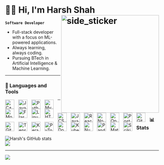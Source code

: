 # 🧑‍💻 Hi, I'm Harsh Shah <img align="right" width="320" alt="side_sticker" src="https://user-images.githubusercontent.com/74038190/212749447-bfb7e725-6987-49d9-ae85-2015e3e7cc41.gif">



**`Software Developer`**

- Full-stack developer with a focus on ML-powered applications. 
- Always learning, always coding.
- Pursuing BTech in Artificial Intelligence & Machine Learning.

---

### 🧰 Languages and Tools

<img align="left" alt="C++" width="30px" style="padding-right:10px;" src="https://cdn.jsdelivr.net/gh/devicons/devicon@latest/icons/cplusplus/cplusplus-original.svg" />
<img align="left" alt="Java" width="30px" style="padding-right:10px;" src="https://cdn.jsdelivr.net/gh/devicons/devicon/icons/java/java-original.svg"/>
<img align="left" alt="Python" width="30px" style="padding-right:10px;" src="https://cdn.jsdelivr.net/gh/devicons/devicon@latest/icons/python/python-original.svg" />
<img align="left" alt="MySQL" width="30px" style="padding-right:10px;" src="https://cdn.jsdelivr.net/gh/devicons/devicon@latest/icons/mysql/mysql-original-wordmark.svg" />
<img align="left" alt="MongoDB" width="30px" style="padding-right:10px;" src="https://cdn.jsdelivr.net/gh/devicons/devicon@latest/icons/mongodb/mongodb-original-wordmark.svg" />
<img align="left" alt="Flask" width="30px" style="padding-right:10px;" src="https://cdn.jsdelivr.net/gh/devicons/devicon@latest/icons/flask/flask-original.svg" />
<img align="left" alt="Linux" width="30px" style="padding-right:10px;" src="https://cdn.jsdelivr.net/gh/devicons/devicon/icons/linux/linux-original.svg" />
<img align="left" alt="HTML" width="30px" style="padding-right:10px;" src="https://cdn.jsdelivr.net/gh/devicons/devicon/icons/html5/html5-plain.svg" />
<img align="left" alt="CSS" width="30px" style="padding-right:10px;" src="https://cdn.jsdelivr.net/gh/devicons/devicon/icons/css3/css3-plain.svg" />
<img align="left" alt="JavaScript" width="30px" style="padding-right:10px;" src="https://cdn.jsdelivr.net/gh/devicons/devicon/icons/javascript/javascript-plain.svg" />
<img align="left" alt="React" width="30px" style="padding-right:10px;" src="https://cdn.jsdelivr.net/gh/devicons/devicon/icons/react/react-original.svg" />
<img align="left" alt="NodeJS" width="30px" style="padding-right:10px;" src="https://cdn.jsdelivr.net/gh/devicons/devicon@latest/icons/nodejs/nodejs-original-wordmark.svg" />
<img align="left" alt="OpenCV" width="30px" style="padding-right:10px;" src="https://cdn.jsdelivr.net/gh/devicons/devicon@latest/icons/opencv/opencv-original.svg" />
<img align="left" alt="PostgreSQL" width="30px" style="padding-right:10px;" src="https://cdn.jsdelivr.net/gh/devicons/devicon@latest/icons/postgresql/postgresql-original.svg" />
<img align="left" alt="Git" width="30px" style="padding-right:10px;" src="https://cdn.jsdelivr.net/gh/devicons/devicon/icons/git/git-original.svg" />
<img align="left" alt="GitHub" width="30px" style="padding-right:10px;" src="https://cdn.jsdelivr.net/gh/devicons/devicon/icons/github/github-original.svg" />
<img align="left" alt="TensorFlow" width="30px" style="padding-right:10px;" src="https://cdn.jsdelivr.net/gh/devicons/devicon@latest/icons/tensorflow/tensorflow-original.svg" />
<img align="left" alt="Keras" width="30px" style="padding-right:10px;" src="https://cdn.jsdelivr.net/gh/devicons/devicon@latest/icons/keras/keras-original.svg" />
<img align="left" alt="PyTorch" width="30px" style="padding-right:10px;" src="https://cdn.jsdelivr.net/gh/devicons/devicon@latest/icons/pytorch/pytorch-original.svg" />
<img align="left" alt="Docker" width="30px" style="padding-right:10px;" src="https://cdn.jsdelivr.net/gh/devicons/devicon@latest/icons/docker/docker-original-wordmark.svg" />
<img align="left" alt="Kubernetes" width="30px" style="padding-right:10px;" src="https://cdn.jsdelivr.net/gh/devicons/devicon@latest/icons/kubernetes/kubernetes-original-wordmark.svg" />
<img align="left" alt="Numpy" width="30px" style="padding-right:10px;" src="https://cdn.jsdelivr.net/gh/devicons/devicon@latest/icons/numpy/numpy-original.svg" />
<img align="left" alt="Pandas" width="30px" style="padding-right:10px;" src="https://cdn.jsdelivr.net/gh/devicons/devicon@latest/icons/pandas/pandas-original.svg" />
<img align="left" alt="Matplotlib" width="30px" style="padding-right:10px;" src="https://cdn.jsdelivr.net/gh/devicons/devicon@latest/icons/matplotlib/matplotlib-original.svg" />
<img align="left" alt="Scikit-Learn" width="30px" style="padding-right:10px;" src="https://cdn.jsdelivr.net/gh/devicons/devicon@latest/icons/scikitlearn/scikitlearn-original.svg" />

---
<br>

### 📊 Stats

![Harsh's GitHub stats](https://github-readme-stats.vercel.app/api?username=harshshah25&show_icons=true&theme=gruvbox)<br/>
![](https://github-readme-stats.vercel.app/api/top-langs/?username=harshshah25&theme=dark&hide_border=false&include_all_commits=false&count_private=false&layout=compact)<br/>


---
   <p align="left">
   <a href="https://visitcount.itsvg.in">
  <img src="https://visitcount.itsvg.in/api?id=harshshah25&label=Profile%20Views&color=3&icon=0&pretty=true" />
  </a>
   </p>






<!-- 
- 👋 Hi, I’m @harshshah25
- 👀 I’m interested in ...
- 🌱 I’m currently learning ...
- 💞️ I’m looking to collaborate on ...
- 📫 How to reach me ...
- 😄 Pronouns: ...
- ⚡ Fun fact: ...
--!>
<!---
harshshah25/harshshah25 is a ✨ special ✨ repository because its `README.md` (this file) appears on your GitHub profile.
You can click the Preview link to take a look at your changes.
--->
